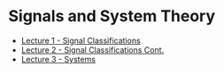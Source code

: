 # Signals and System Theory

- [Lecture 1 - Signal Classifications](./lecture1.html)
- [Lecture 2 - Signal Classifications Cont.](./lecture2.html)
- [Lecture 3 - Systems](./lecture3.html)